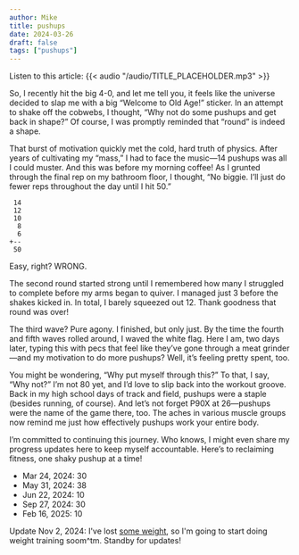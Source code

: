```yaml
---
author: Mike
title: pushups
date: 2024-03-26
draft: false
tags: ["pushups"]
---
```


Listen to this article:
{{< audio "/audio/TITLE_PLACEHOLDER.mp3" >}}<br>

So, I recently hit the big 4-0, and let me tell you, it feels like the universe decided to slap me with a big “Welcome to Old Age!” sticker. In an attempt to shake off the cobwebs, I thought, “Why not do some pushups and get back in shape?” Of course, I was promptly reminded that “round” is indeed a shape.

That burst of motivation quickly met the cold, hard truth of physics. After years of cultivating my “mass,” I had to face the music—14 pushups was all I could muster. And this was before my morning coffee! As I grunted through the final rep on my bathroom floor, I thought, “No biggie. I’ll just do fewer reps throughout the day until I hit 50.”

```
 14
 12
 10
  8
  6
+--
 50
```
Easy, right? WRONG.

The second round started strong until I remembered how many I struggled to complete before my arms began to quiver. I managed just 3 before the shakes kicked in. In total, I barely squeezed out 12. Thank goodness that round was over!

The third wave? Pure agony. I finished, but only just. By the time the fourth and fifth waves rolled around, I waved the white flag. Here I am, two days later, typing this with pecs that feel like they’ve gone through a meat grinder—and my motivation to do more pushups? Well, it’s feeling pretty spent, too.

You might be wondering, “Why put myself through this?” To that, I say, “Why not?” I’m not 80 yet, and I’d love to slip back into the workout groove. Back in my high school days of track and field, pushups were a staple (besides running, of course). And let’s not forget P90X at 26—pushups were the name of the game there, too. The aches in various muscle groups now remind me just how effectively pushups work your entire body.

I’m committed to continuing this journey. Who knows, I might even share my progress updates here to keep myself accountable. Here’s to reclaiming fitness, one shaky pushup at a time!

- Mar 24, 2024: 30
- May 31, 2024: 38
- Jun 22, 2024: 10
- Sep 27, 2024: 30
- Feb 16, 2025: 10

Update Nov 2, 2024: I've lost [some weight](https://blog.virtualbeck.com/posts/weight-loss), so I'm going to start doing weight training soom^tm. Standby for updates!
